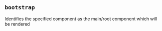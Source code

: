 ## `bootstrap`

Identifies the specified component as the main/root component which will be rendered
